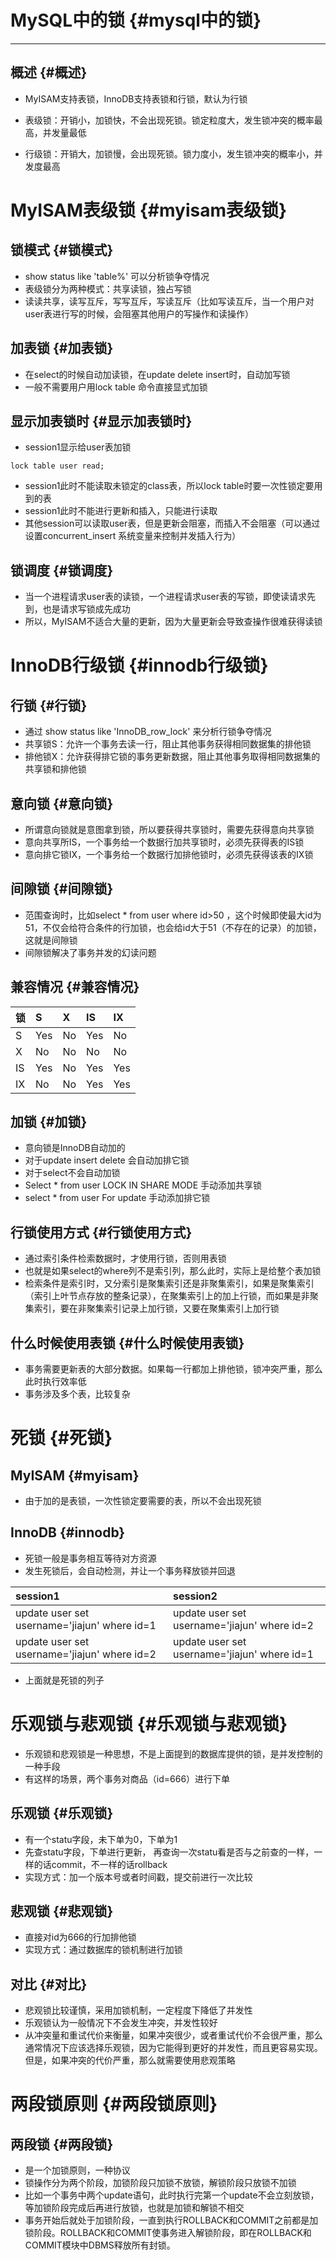 # MySQL中的锁 {#mysql中的锁}

---

## 概述 {#概述}

* MyISAM支持表锁，InnoDB支持表锁和行锁，默认为行锁

* 表级锁：开销小，加锁快，不会出现死锁。锁定粒度大，发生锁冲突的概率最高，并发量最低

* 行级锁：开销大，加锁慢，会出现死锁。锁力度小，发生锁冲突的概率小，并发度最高

# MyISAM表级锁 {#myisam表级锁}

## 锁模式 {#锁模式}

* show status like 'table%' 可以分析锁争夺情况
* 表级锁分为两种模式：共享读锁，独占写锁
* 读读共享，读写互斥，写写互斥，写读互斥（比如写读互斥，当一个用户对user表进行写的时候，会阻塞其他用户的写操作和读操作）

## 加表锁 {#加表锁}

* 在select的时候自动加读锁，在update delete insert时，自动加写锁
* 一般不需要用户用lock table 命令直接显式加锁

## 显示加表锁时 {#显示加表锁时}

* session1显示给user表加锁

```
lock table user read;
```

* session1此时不能读取未锁定的class表，所以lock table时要一次性锁定要用到的表
* session1此时不能进行更新和插入，只能进行读取
* 其他session可以读取user表，但是更新会阻塞，而插入不会阻塞（可以通过设置concurrent\_insert 系统变量来控制并发插入行为）

## 锁调度 {#锁调度}

* 当一个进程请求user表的读锁，一个进程请求user表的写锁，即使读请求先到，也是请求写锁成先成功
* 所以，MyISAM不适合大量的更新，因为大量更新会导致查操作很难获得读锁

# InnoDB行级锁 {#innodb行级锁}

## 行锁 {#行锁}

* 通过 show status like 'InnoDB\_row\_lock' 来分析行锁争夺情况
* 共享锁S：允许一个事务去读一行，阻止其他事务获得相同数据集的排他锁
* 排他锁X：允许获得排它锁的事务更新数据，阻止其他事务取得相同数据集的共享锁和排他锁

## 意向锁 {#意向锁}

* 所谓意向锁就是意图拿到锁，所以要获得共享锁时，需要先获得意向共享锁
* 意向共享所IS，一个事务给一个数据行加共享锁时，必须先获得表的IS锁
* 意向排它锁IX，一个事务给一个数据行加排他锁时，必须先获得该表的IX锁

## 间隙锁 {#间隙锁}

* 范围查询时，比如select \* from user where id&gt;50 ，这个时候即使最大id为51，不仅会给符合条件的行加锁，也会给id大于51（不存在的记录）的加锁，这就是间隙锁
* 间隙锁解决了事务并发的幻读问题

## 兼容情况 {#兼容情况}

| 锁 | S | X | IS | IX |
| :--- | :--- | :--- | :--- | :--- |
| S | Yes | No | Yes | No |
| X | No | No | No | No |
| IS | Yes | No | Yes | Yes |
| IX | No | No | Yes | Yes |

## 加锁 {#加锁}

* 意向锁是InnoDB自动加的
* 对于update insert delete 会自动加排它锁
* 对于select不会自动加锁
* Select \* from user LOCK IN SHARE MODE 手动添加共享锁
* select \* from user For update 手动添加排它锁

## 行锁使用方式 {#行锁使用方式}

* 通过索引条件检索数据时，才使用行锁，否则用表锁
* 也就是如果select的where列不是索引列，那么此时，实际上是给整个表加锁
* 检索条件是索引时，又分索引是聚集索引还是非聚集索引，如果是聚集索引（索引上叶节点存放的整条记录），在聚集索引上的加上行锁，而如果是非聚集索引，要在非聚集索引记录上加行锁，又要在聚集索引上加行锁

## 什么时候使用表锁 {#什么时候使用表锁}

* 事务需要更新表的大部分数据。如果每一行都加上排他锁，锁冲突严重，那么此时执行效率低
* 事务涉及多个表，比较复杂

# 死锁 {#死锁}

## MyISAM {#myisam}

* 由于加的是表锁，一次性锁定要需要的表，所以不会出现死锁

## InnoDB {#innodb}

* 死锁一般是事务相互等待对方资源
* 发生死锁后，会自动检测，并让一个事务释放锁并回退

| session1 | session2 |
| :--- | :--- |
| update user set username='jiajun' where id=1 | update user set username='jiajun' where id=2 |
| update user set username='jiajun' where id=2 | update user set username='jiajun' where id=1 |

* 上面就是死锁的列子

# 乐观锁与悲观锁 {#乐观锁与悲观锁}

* 乐观锁和悲观锁是一种思想，不是上面提到的数据库提供的锁，是并发控制的一种手段
* 有这样的场景，两个事务对商品（id=666）进行下单

## 乐观锁 {#乐观锁}

* 有一个statu字段，未下单为0，下单为1
* 先查statu字段，下单进行更新， 再查询一次statu看是否与之前查的一样，一样的话commit，不一样的话rollback
* 实现方式：加一个版本号或者时间戳，提交前进行一次比较

## 悲观锁 {#悲观锁}

* 直接对id为666的行加排他锁
* 实现方式：通过数据库的锁机制进行加锁

## 对比 {#对比}

* 悲观锁比较谨慎，采用加锁机制，一定程度下降低了并发性
* 乐观锁认为一般情况下不会发生冲突，并发性较好
* 从冲突量和重试代价来衡量，如果冲突很少，或者重试代价不会很严重，那么通常情况下应该选择乐观锁，因为它能得到更好的并发性，而且更容易实现。但是，如果冲突的代价严重，那么就需要使用悲观策略

# 两段锁原则 {#两段锁原则}

## 两段锁 {#两段锁}

* 是一个加锁原则，一种协议
* 锁操作分为两个阶段，加锁阶段只加锁不放锁，解锁阶段只放锁不加锁
* 比如一个事务中两个update语句，此时执行完第一个update不会立刻放锁，等加锁阶段完成后再进行放锁，也就是加锁和解锁不相交
* 事务开始后就处于加锁阶段，一直到执行ROLLBACK和COMMIT之前都是加锁阶段。ROLLBACK和COMMIT使事务进入解锁阶段，即在ROLLBACK和COMMIT模块中DBMS释放所有封锁。



